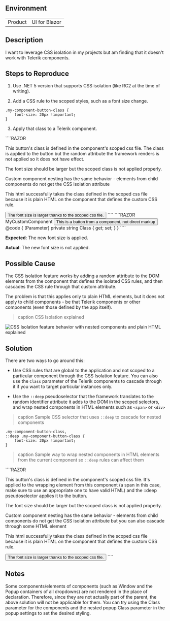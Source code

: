 
## Environment

<table>
<tbody>
<tr>
<td>Product</td>
<td>UI for Blazor</td>
</tr>
</tbody>
</table>

## Description

I want to leverage CSS isolation in my projects but am finding that it doesn't work with Telerik components.

## Steps to Reproduce

1. Use .NET 5 version that supports CSS isolation (like RC2 at the time of writing).

2. Add a CSS rule to the scoped styles, such as a font size change.

````CSS.skip-repl
.my-component-button-class {
    font-size: 20px !important;
}
````

3. Apply that class to a Telerik component.

<div class="skip-repl"></div>
````RAZOR
<p>This button's class is defined in the component's scoped css file. The class is applied to the button but the random attribute the framework renders is not applied so it does not have effect.</p>
<TelerikButton Class="my-component-button-class"
               ThemeColor="primary">
    The font size should be larger but the scoped class is not applied properly.
</TelerikButton>

<p>Custom component nesting has the same behavior - elements from child components do not get the CSS isolation attribute</p>
<MyCustomComponent Class="my-component-button-class" />

<p>This html successfully takes the class defined in the scoped css file because it is plain HTML on the component that defines the custom CSS rule.</p>
<button class="my-component-button-class">
    The font size is larger thanks to the scoped css file.
</button>
````
````RAZOR MyCustomComponent
<button class="@Class">
    This is a button from a component, not direct markup
</button>
@code {
    [Parameter]
    private string Class { get; set; }
}
````

**Expected**: The new font size is applied.

**Actual**: The new font size is not applied.

## Possible Cause

The CSS isolation feature works by adding a random attribute to the DOM elements from the component that defines the isolated CSS rules, and then cascades the CSS rule through that custom attribute.

The problem is that this applies only to plain HTML elements, but it does not apply to child components - be that Telerik components or other components (even those defined by the app itself).

>caption CSS Isolation explained

![CSS Isolation feature behavior with nested components and plain HTML explained](images/css-isolation-explained.png)

## Solution

There are two ways to go around this:

* Use CSS rules that are global to the application and not scoped to a particular component through the CSS Isolation feature. You can also use the `Class` parameter of the Telerik components to cascade through it if you want to target particular instances only.

* Use the `::deep` pseudoselector that the framework translates to the random identifier attribute it adds to the DOM in the scoped selectors, and wrap nested components in HTML elements such as `<span>` or `<div>`

>caption Sample CSS selector that uses `::deep` to cascade for nested components

````CSS.skip-repl
.my-component-button-class,
::deep .my-component-button-class {
    font-size: 20px !important;
}
````

>caption Sample way to wrap nested components in HTML elements from the current component so `::deep` rules can affect them

<div class="skip-repl"></div>
````RAZOR
<p>This button's class is defined in the component's scoped css file. It's applied to the wrapping element from this component (a span in this case, make sure to use an appropriate one to have valid HTML) and the ::deep pseudoselector applies it to the button.</p>
<span>
    <TelerikButton Class="my-component-button-class"
                   ThemeColor="primary">
        The font size should be larger but the scoped class is not applied properly.
    </TelerikButton>
</span>

<p>Custom component nesting has the same behavior - elements from child components do not get the CSS isolation attribute but you can also cascade through some HTML element</p>
<div>
    <MyCustomComponent Class="my-component-button-class" />
</div>

<p>This html successfully takes the class defined in the scoped css file because it is plain HTML on the component that defines the custom CSS rule.</p>
<button class="my-component-button-class">
    The font size is larger thanks to the scoped css file.
</button>
````

## Notes

Some components/elements of components (such as Window and the Popup containers of all dropdowns) are not rendered in the place of declaration. Therefore, since they are not actually part of the parent, the above solution will not be applicable for them. You can try using the Class parameter for the components and the nested popup Class parameter in the popup settings to set the desired styling.
